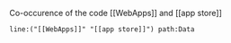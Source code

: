 Co-occurence of the code [[WebApps]] and [[app store]]

```query
line:("[[WebApps]]" "[[app store]]") path:Data
```

